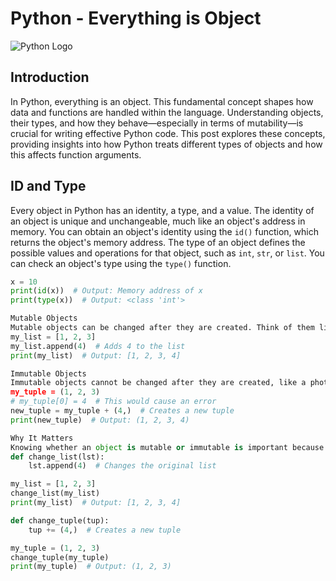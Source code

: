 # Python - Everything is Object

![Python Logo](https://www.python.org/static/community_logos/python-logo.png)

## Introduction

In Python, everything is an object. This fundamental concept shapes how data and functions are handled within the language. Understanding objects, their types, and how they behave—especially in terms of mutability—is crucial for writing effective Python code. This post explores these concepts, providing insights into how Python treats different types of objects and how this affects function arguments.

## ID and Type

Every object in Python has an identity, a type, and a value. The identity of an object is unique and unchangeable, much like an object's address in memory. You can obtain an object's identity using the `id()` function, which returns the object's memory address. The type of an object defines the possible values and operations for that object, such as `int`, `str`, or `list`. You can check an object's type using the `type()` function.

```python
x = 10
print(id(x))  # Output: Memory address of x
print(type(x))  # Output: <class 'int'>

Mutable Objects
Mutable objects can be changed after they are created. Think of them like a to-do list where you can add or remove tasks. Lists and dictionaries in Python are mutable.
my_list = [1, 2, 3]
my_list.append(4)  # Adds 4 to the list
print(my_list)  # Output: [1, 2, 3, 4]

Immutable Objects
Immutable objects cannot be changed after they are created, like a photo that can't be altered once taken. Numbers, strings, and tuples in Python are immutable.
my_tuple = (1, 2, 3)
# my_tuple[0] = 4  # This would cause an error
new_tuple = my_tuple + (4,)  # Creates a new tuple
print(new_tuple)  # Output: (1, 2, 3, 4)

Why It Matters
Knowing whether an object is mutable or immutable is important because it affects how you can modify it. Mutable objects can be changed directly, while immutable objects require creating a new object for any changes.
def change_list(lst):
    lst.append(4)  # Changes the original list

my_list = [1, 2, 3]
change_list(my_list)
print(my_list)  # Output: [1, 2, 3, 4]

def change_tuple(tup):
    tup += (4,)  # Creates a new tuple

my_tuple = (1, 2, 3)
change_tuple(my_tuple)
print(my_tuple)  # Output: (1, 2, 3)
